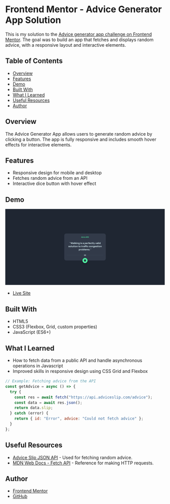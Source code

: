 # Frontend Mentor - Advice Generator App Solution

This is my solution to the [Advice generator app challenge on Frontend Mentor](https://www.frontendmentor.io/challenges/advice-generator-app-QdUG-13db). The goal was to build an app that fetches and displays random advice, with a responsive layout and interactive elements.

## Table of Contents

- [Overview](#overview)
- [Features](#features)
- [Demo](#demo)
- [Built With](#built-with)
- [What I Learned](#what-i-learned)
- [Useful Resources](#useful-resources)
- [Author](#author)

## Overview

The Advice Generator App allows users to generate random advice by clicking a button. The app is fully responsive and includes smooth hover effects for interactive elements.

## Features

- Responsive design for mobile and desktop
- Fetches random advice from an API
- Interactive dice button with hover effect

## Demo

![Screenshot of the Advice Generator App](./images/screenshot.jpg)

- [Live Site](https://legendary-blini-9f69c7.netlify.app)

## Built With

- HTML5
- CSS3 (Flexbox, Grid, custom properties)
- JavaScript (ES6+)

## What I Learned

- How to fetch data from a public API and handle asynchronous operations in Javascript
- Improved skills in responsive design using CSS Grid and Flexbox

```js
// Example: Fetching advice from the API
const getAdvice = async () => {
  try {
    const res = await fetch("https://api.adviceslip.com/advice");
    const data = await res.json();
    return data.slip;
  } catch (error) {
    return { id: "Error", advice: "Could not fetch advice" };
  }
};
```

## Useful Resources

- [Advice Slip JSON API](https://api.adviceslip.com/) - Used for fetching random advice.
- [MDN Web Docs - Fetch API](https://developer.mozilla.org/en-US/docs/Web/API/Fetch_API) - Reference for making HTTP requests.

## Author

- [Frontend Mentor](https://www.frontendmentor.io/profile/ffozdemir)
- [GitHub](https://www.github.com/ffozdemir)
